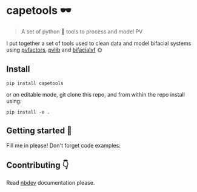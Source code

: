 <!--

#################################################
### THIS FILE WAS AUTOGENERATED! DO NOT EDIT! ###
#################################################
# file to edit: nbs/index.ipynb
# command to build the docs after a change: nbdev_build_docs

-->

# capetools 🕶

> A set of python 🐍 tools to process and model PV


I put together a set of tools used to clean data and model bifacial systems using [pvfactors](http://github.com/SUNPOWER/pvfactors), [pvlib](https://github.com/pvlib/pvlib-python) and [bifacialvf](http://bifacialvf) 🌞

## Install

`pip install capetools`

or on editable mode, git clone this repo, and from within the repo install using:

`pip install -e .`

## Getting started 💪

Fill me in please! Don't forget code examples:

## Coontributing 👇
Read [nbdev](http://github.com/fastai/nbdev) documentation please.
